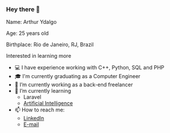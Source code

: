 ### Hey there 👋

Name: Arthur Ydalgo

Age: 25 years old

Birthplace: Rio de Janeiro, RJ, Brazil

Interested in learning more

- 💻 I have experience working with C++, Python, SQL and PHP 
- 🎓 I'm currently graduating as a Computer Engineer
- 🔭 I’m currently working as a back-end freelancer
- 🌱 I’m currently learning
  - Laravel
  - [Artificial Intelligence](https://youtu.be/skXSvQRiJBo)
- 📫 How to reach me:
  - [LinkedIn](https://www.linkedin.com/in/arthur-y/)
  - [E-mail](mailto:arthur.aymc@gmail.com)

